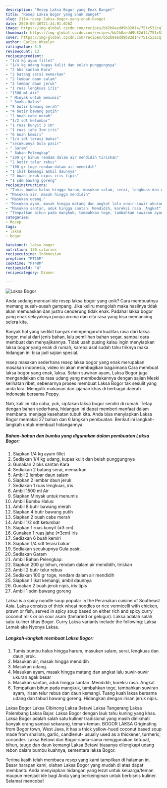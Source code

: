 ```yaml
---
description: "Resep Laksa Bogor yang Enak Banget"
title: "Resep Laksa Bogor yang Enak Banget"
slug: 2114-resep-laksa-bogor-yang-enak-banget
date: 2020-09-30T21:34:01.026Z
image: https://img-global.cpcdn.com/recipes/bb2b8aedd9b82d14/751x532cq70/laksa-bogor-foto-resep-utama.jpg
thumbnail: https://img-global.cpcdn.com/recipes/bb2b8aedd9b82d14/751x532cq70/laksa-bogor-foto-resep-utama.jpg
cover: https://img-global.cpcdn.com/recipes/bb2b8aedd9b82d14/751x532cq70/laksa-bogor-foto-resep-utama.jpg
author: Carlos Wheeler
ratingvalue: 3.5
reviewcount: 13
recipeingredient:
- "1/4 kg ayam fillet"
- "1/4 kg udang kupas kulit dan belah punggungnya"
- "2 bks santan Kara"
- "2 batang serai memarkan"
- "2 lembar daun salam"
- "2 lembar daun jeruk"
- "1 ruas lengkuas iris"
- "1500 ml Air"
- " Minyak untuk menumis"
- " Bumbu Halus"
- "8 butir bawang merah"
- "4 butir bawang putih"
- "2 buah cabe merah"
- "1/2 sdt ketumbar"
- "1 ruas kunyit 3 cm"
- "1 ruas jahe 3cm iris"
- "6 buah kemiri"
- "1/4 sdt terasi bakar"
- "secukupnya Gula pasir"
- " Garam"
- " Bahan Pelengkap"
- "200 gr bihun rendam dalam air mendidih tiriskan"
- "2 butir telur rebus"
- "100 gr toge rendam dalam air mendidih"
- "1 ikat kemangi ambil daunnya"
- "2 buah jeruk nipis iris tipis"
- "1 sdm bawang goreng"
recipeinstructions:
- "Tumis bumbu halus hingga harum, masukan salam, serai, lengkuas dan daun jeruk."
- "Masukan air, masak hingga mendidih"
- "Masukan udang."
- "Masukan ayam, masak hingga matang dan angkat lalu suwir-suwir ukuran agak besar"
- "Masukan santan, aduk hingga santan. Mendidih, koreksi rasa. Angkat"
- "Tempatkan bihun pada mangkuk, tambahkan toge, tambahkan suwiran ayam, irisan telur rebus dan daun kemangi. Tuang kuah laksa bersama udang dan taburi bawang goreng. Hidangkan dengan irisan jeruk nipis."
categories:
- Resep
tags:
- laksa
- bogor

katakunci: laksa bogor 
nutrition: 130 calories
recipecuisine: Indonesian
preptime: "PT15M"
cooktime: "PT48M"
recipeyield: "4"
recipecategory: Dinner

---
```



![Laksa Bogor](https://img-global.cpcdn.com/recipes/bb2b8aedd9b82d14/751x532cq70/laksa-bogor-foto-resep-utama.jpg)

Anda sedang mencari ide resep laksa bogor yang unik? Cara membuatnya memang susah-susah gampang. Jika keliru mengolah maka hasilnya tidak akan memuaskan dan justru cenderung tidak enak. Padahal laksa bogor yang enak selayaknya punya aroma dan cita rasa yang bisa memancing selera kita.

Banyak hal yang sedikit banyak mempengaruhi kualitas rasa dari laksa bogor, mulai dari jenis bahan, lalu pemilihan bahan segar, sampai cara membuat dan menyajikannya. Tidak usah pusing kalau ingin menyiapkan laksa bogor yang enak di rumah, karena asal sudah tahu triknya maka hidangan ini bisa jadi sajian spesial.

resep masakan sederhana resep laksa bogor yang enak merupakan masakan indonesia, video ini akan membagikan bagaimana Cara membuat laksa bogor yang enak, laksa. Selain suwiran ayam, Laksa Bogor juga mengandalkan cita rasa udang yang membedakannya dengan sajian Meski kelihatan ribet, sebenarnya proses membuat Laksa Bogor tak sesulit yang anda kira. Mengulik makanan dan jajanan khas di berbagai daerah Indonesia bersama Peppy.


Nah, kali ini kita coba, yuk, ciptakan laksa bogor sendiri di rumah. Tetap dengan bahan sederhana, hidangan ini dapat memberi manfaat dalam membantu menjaga kesehatan tubuh kita. Anda bisa menyiapkan Laksa Bogor memakai 27 bahan dan 6 langkah pembuatan. Berikut ini langkah-langkah untuk membuat hidangannya.

<!--inarticleads1-->

##### Bahan-bahan dan bumbu yang digunakan dalam pembuatan Laksa Bogor:

1. Siapkan 1/4 kg ayam fillet
1. Sediakan 1/4 kg udang, kupas kulit dan belah punggungnya
1. Gunakan 2 bks santan Kara
1. Sediakan 2 batang serai, memarkan
1. Ambil 2 lembar daun salam
1. Siapkan 2 lembar daun jeruk
1. Sediakan 1 ruas lengkuas, iris
1. Ambil 1500 ml Air
1. Siapkan  Minyak untuk menumis
1. Ambil  Bumbu Halus:
1. Ambil 8 butir bawang merah
1. Siapkan 4 butir bawang putih
1. Siapkan 2 buah cabe merah
1. Ambil 1/2 sdt ketumbar
1. Siapkan 1 ruas kunyit (±3 cm)
1. Gunakan 1 ruas jahe (±3cm) iris
1. Sediakan 6 buah kemiri
1. Siapkan 1/4 sdt terasi bakar
1. Sediakan secukupnya Gula pasir,
1. Sediakan  Garam
1. Ambil  Bahan Pelengkap:
1. Siapkan 200 gr bihun, rendam dalam air mendidih, tiriskan
1. Ambil 2 butir telur rebus
1. Sediakan 100 gr toge, rendam dalam air mendidih
1. Siapkan 1 ikat kemangi, ambil daunnya
1. Gunakan 2 buah jeruk nipis, iris tipis
1. Ambil 1 sdm bawang goreng


Laksa is a spicy noodle soup popular in the Peranakan cuisine of Southeast Asia. Laksa consists of thick wheat noodles or rice vermicelli with chicken, prawn or fish, served in spicy soup based on either rich and spicy curry coconut milk or on sour asam (tamarind or gelugur). Laksa adalah salah satu kuliner khas Bogor. Curry Laksa variants include the following: Laksa Lemak aka Nyonya Laksa. 

<!--inarticleads2-->

##### Langkah-langkah membuat Laksa Bogor:

1. Tumis bumbu halus hingga harum, masukan salam, serai, lengkuas dan daun jeruk.
1. Masukan air, masak hingga mendidih
1. Masukan udang.
1. Masukan ayam, masak hingga matang dan angkat lalu suwir-suwir ukuran agak besar
1. Masukan santan, aduk hingga santan. Mendidih, koreksi rasa. Angkat
1. Tempatkan bihun pada mangkuk, tambahkan toge, tambahkan suwiran ayam, irisan telur rebus dan daun kemangi. Tuang kuah laksa bersama udang dan taburi bawang goreng. Hidangkan dengan irisan jeruk nipis.


Laksa Bogor Laksa Cibinong Laksa Betawi Laksa Tangerang Laksa Palembang Laksa Bajar. Laksa Bogor dengan lauk tahu kuning yang khas. Laksa Bogor adalah salah satu kuliner tradisional yang masih dinikmati banyak orang sampai sekarang, teman-teman. BOGOR LAKSA Originating from Bogor town, West Java, it has a thick yellow-hued coconut based soup made from shallots, garlic, candlenut- usually used as a thickener, turmeric, coriander. Laksa Betawi dan Bogor sama-sama menggunakan ketupat, bihun, tauge dan daun kemangi Laksa Betawi biasanya dilengkapi udang rebon dalam bumbu kuahnya, sementara laksa Bogor. 

Terima kasih telah membaca resep yang kami tampilkan di halaman ini. Besar harapan kami, olahan Laksa Bogor yang mudah di atas dapat membantu Anda menyiapkan hidangan yang lezat untuk keluarga/teman maupun menjadi ide bagi Anda yang berkeinginan untuk berbisnis kuliner. Selamat mencoba!
